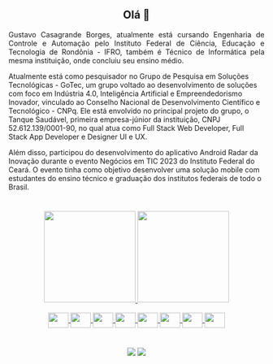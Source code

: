 <h2 align="center">
  Olá 👋
 </h2>
 
<p style="text-align: justify;">
  Gustavo Casagrande Borges, atualmente está cursando Engenharia de Controle e Automação pelo Instituto Federal de Ciência, Educação e Tecnologia de Rondônia - IFRO, também é Técnico de Informática pela mesma instituição, onde concluiu seu ensino médio.

  Atualmente está como pesquisador no Grupo de Pesquisa em Soluções Tecnológicas - GoTec, um grupo voltado ao desenvolvimento de soluções com foco em Indústria 4.0, Inteligência Artificial e Empreendedorismo Inovador, vinculado ao Conselho Nacional de Desenvolvimento Científico e Tecnológico - CNPq. Ele está envolvido no principal projeto do grupo, o Tanque Saudável, primeira empresa-júnior da instituição, CNPJ 52.612.139/0001-90, no qual atua como Full Stack Web Developer, Full Stack App Developer e Designer UI e UX.

  Além disso, participou do desenvolvimento do aplicativo Android Radar da Inovação durante o evento Negócios em TIC 2023 do Instituto Federal do Ceará. O evento tinha como objetivo desenvolver uma solução mobile com estudantes do ensino técnico e graduação dos institutos federais de todo o Brasil.
</p>

#

<div align="center">
    <a href="https://github.com/gustavotht21">
    <img height="180em" src="https://github-readme-stats.vercel.app/api?username=gustavotht21&show_icons=true&theme=tokyonight"/>
    <img height="180em" src="https://github-readme-stats.vercel.app/api/top-langs/?username=gustavotht21&layout=compact&theme=tokyonight&langs_count=6"/>
</div>

<div align="center"><br/>
  <img align="center" height="30" width="40" src="https://cdn.jsdelivr.net/gh/devicons/devicon@latest/icons/figma/figma-original.svg"/>
  <img align="center" height="30" width="40" src="https://cdn.jsdelivr.net/gh/devicons/devicon@latest/icons/react/react-original.svg" />
  <img align="center" height="30" width="40" src="https://cdn.jsdelivr.net/gh/devicons/devicon@latest/icons/typescript/typescript-original.svg" /> 
  <img align="center" height="30" width="40" src="https://cdn.jsdelivr.net/gh/devicons/devicon@latest/icons/tailwindcss/tailwindcss-original.svg" />
  <img align="center" height="30" width="40" src="https://cdn.jsdelivr.net/gh/devicons/devicon@latest/icons/docker/docker-original.svg" />  
  <img align="center" height="30" width="40" src="https://cdn.jsdelivr.net/gh/devicons/devicon@latest/icons/php/php-original.svg" />
  <img align="center" height="30" width="40" src="https://cdn.jsdelivr.net/gh/devicons/devicon@latest/icons/laravel/laravel-original.svg" />
  <img align="center" height="30" width="40" src="https://cdn.jsdelivr.net/gh/devicons/devicon@latest/icons/android/android-plain.svg">
</div>

#

<div align="center"> 
  <a href="https://www.linkedin.com/in/gustavocasborges" target="_blank"><img src="https://img.shields.io/badge/LinkedIn-0077B5?style=for-the-badge&logo=linkedin&logoColor=white" target="_blank"></a>
  <a href = "mailto:borges.gustavo@estudante.ifro.edu.br"><img src="https://img.shields.io/badge/-Gmail-%23333?style=for-the-badge&logo=gmail&logoColor=white" target="_blank"></a>
</div>
